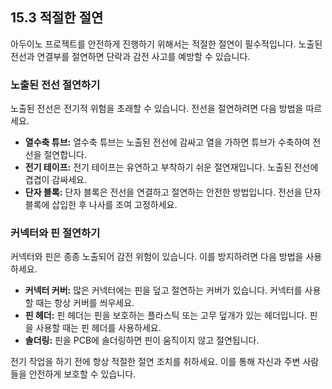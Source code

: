 ## **15.3 적절한 절연**

아두이노 프로젝트를 안전하게 진행하기 위해서는 적절한 절연이 필수적입니다. 노출된 전선과 연결부를 절연하면 단락과 감전 사고를 예방할 수 있습니다.

### 노출된 전선 절연하기

노출된 전선은 전기적 위험을 초래할 수 있습니다. 전선을 절연하려면 다음 방법을 따르세요.

- **열수축 튜브:** 열수축 튜브는 노출된 전선에 감싸고 열을 가하면 튜브가 수축하여 전선을 절연합니다.
- **전기 테이프:** 전기 테이프는 유연하고 부착하기 쉬운 절연재입니다. 노출된 전선에 겹겹이 감싸세요.
- **단자 블록:** 단자 블록은 전선을 연결하고 절연하는 안전한 방법입니다. 전선을 단자 블록에 삽입한 후 나사를 조여 고정하세요.

### 커넥터와 핀 절연하기

커넥터와 핀은 종종 노출되어 감전 위험이 있습니다. 이를 방지하려면 다음 방법을 사용하세요.

- **커넥터 커버:** 많은 커넥터에는 핀을 덮고 절연하는 커버가 있습니다. 커넥터를 사용할 때는 항상 커버를 씌우세요.
- **핀 헤더:** 핀 헤더는 핀을 보호하는 플라스틱 또는 고무 덮개가 있는 헤더입니다. 핀을 사용할 때는 핀 헤더를 사용하세요.
- **솔더링:** 핀을 PCB에 솔더링하면 핀이 움직이지 않고 절연됩니다.

전기 작업을 하기 전에 항상 적절한 절연 조치를 취하세요. 이를 통해 자신과 주변 사람들을 안전하게 보호할 수 있습니다.